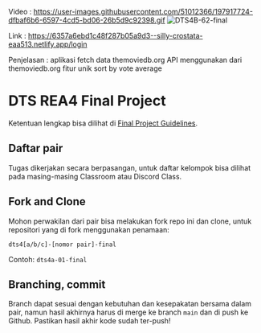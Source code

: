 Video :
https://user-images.githubusercontent.com/51012366/197917724-dfbaf6b6-6597-4cd5-bd06-26b5d9c92398.gif
![DTS4B-62-final](https://user-images.githubusercontent.com/51012366/197918342-a56fc253-435e-48c8-814b-604e5b195531.gif)

Link :
https://6357a6ebd1c48f287b05a9d3--silly-crostata-eaa513.netlify.app/login

Penjelasan :
aplikasi fetch data themoviedb.org
API menggunakan dari themoviedb.org
fitur unik sort by vote average


# DTS REA4 Final Project

Ketentuan lengkap bisa dilihat di [Final Project Guidelines](https://docs.google.com/document/d/122KyWNQ4xxU4aFwWbM4vIfH7LM4AH2CZEZa3YsEHjCk). 

## Daftar pair

Tugas dikerjakan secara berpasangan, untuk daftar kelompok bisa dilihat pada masing-masing Classroom atau Discord Class.

## Fork and Clone

Mohon perwakilan dari pair bisa melakukan fork repo ini dan clone, untuk repositori yang di fork menggunakan penamaan:

`dts4[a/b/c]-[nomor pair]-final`

Contoh: `dts4a-01-final`

## Branching, commit

Branch dapat sesuai dengan kebutuhan dan kesepakatan bersama dalam pair, namun hasil akhirnya harus di merge ke branch `main` dan di push ke Github. Pastikan hasil akhir kode sudah ter-push!
